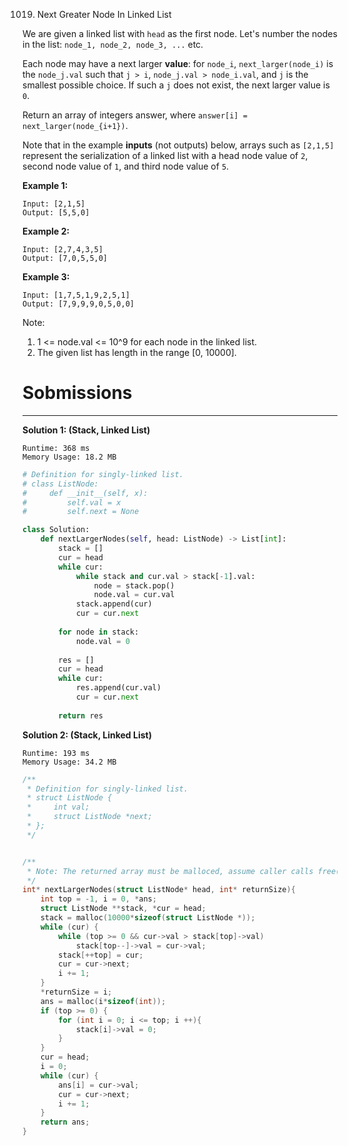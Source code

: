 1019. Next Greater Node In Linked List

We are given a linked list with `head` as the first node.  Let's number the nodes in the list: `node_1, node_2, node_3, ...` etc.

Each node may have a next larger **value**: for `node_i`, `next_larger(node_i)` is the `node_j.val` such that `j > i`, `node_j.val > node_i.val`, and `j` is the smallest possible choice.  If such a `j` does not exist, the next larger value is `0`.

Return an array of integers answer, where `answer[i] = next_larger(node_{i+1})`.

Note that in the example **inputs** (not outputs) below, arrays such as `[2,1,5]` represent the serialization of a linked list with a head node value of `2`, second node value of `1`, and third node value of `5`.

**Example 1:**
```
Input: [2,1,5]
Output: [5,5,0]
```

**Example 2:**
```
Input: [2,7,4,3,5]
Output: [7,0,5,5,0]
```

**Example 3:**
```
Input: [1,7,5,1,9,2,5,1]
Output: [7,9,9,9,0,5,0,0]
```

Note:

1. 1 <= node.val <= 10^9 for each node in the linked list.
1. The given list has length in the range [0, 10000].

# Sobmissions
---
**Solution 1: (Stack, Linked List)**
```
Runtime: 368 ms
Memory Usage: 18.2 MB
```
```python
# Definition for singly-linked list.
# class ListNode:
#     def __init__(self, x):
#         self.val = x
#         self.next = None

class Solution:
    def nextLargerNodes(self, head: ListNode) -> List[int]:
        stack = []
        cur = head
        while cur:
            while stack and cur.val > stack[-1].val:
                node = stack.pop()
                node.val = cur.val
            stack.append(cur)
            cur = cur.next
        
        for node in stack:
            node.val = 0
        
        res = []
        cur = head
        while cur:
            res.append(cur.val)
            cur = cur.next
        
        return res
```
**Solution 2: (Stack, Linked List)**
```
Runtime: 193 ms
Memory Usage: 34.2 MB
```
```c
/**
 * Definition for singly-linked list.
 * struct ListNode {
 *     int val;
 *     struct ListNode *next;
 * };
 */


/**
 * Note: The returned array must be malloced, assume caller calls free().
 */
int* nextLargerNodes(struct ListNode* head, int* returnSize){
    int top = -1, i = 0, *ans;
    struct ListNode **stack, *cur = head;
    stack = malloc(10000*sizeof(struct ListNode *));
    while (cur) {
        while (top >= 0 && cur->val > stack[top]->val)
            stack[top--]->val = cur->val;
        stack[++top] = cur;
        cur = cur->next;
        i += 1;
    }
    *returnSize = i;
    ans = malloc(i*sizeof(int));
    if (top >= 0) {
        for (int i = 0; i <= top; i ++){
            stack[i]->val = 0;
        }
    }
    cur = head;
    i = 0;
    while (cur) {
        ans[i] = cur->val;
        cur = cur->next;
        i += 1;
    }
    return ans;
}
```
